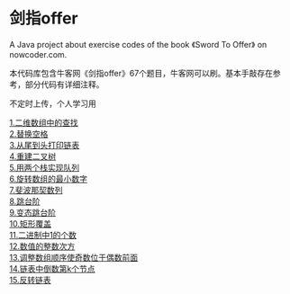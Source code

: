 # 剑指offer

A Java project about exercise codes of the book 《Sword To Offer》 on nowcoder.com. 

本代码库包含牛客网《剑指offer》67个题目，牛客网可以刷。基本手敲存在参考，部分代码有详细注释。 
 
不定时上传，个人学习用

[1.二维数组中的查找](./剑指Offer/src/t01TwoDimensionalArraySearch.java)  
[2.替换空格](./剑指Offer/src/t02ReplaceSpaces.java)  
[3.从尾到头打印链表](./剑指Offer/src/t03PrintListFromTailToHead.java)  
[4.重建二叉树](./剑指Offer/src/t04ReconstructBinaryTree.java)  
[5.用两个栈实现队列](./剑指Offer/src/t05TwoStacksAsQueue.java)  
[6.旋转数组的最小数字](./剑指Offer/src/t06MinNumber.java)  
[7.斐波那契数列](./剑指Offer/src/t07Fibonacci.java)  
[8.跳台阶](./剑指Offer/src/t08JumpFloors.java)  
[9.变态跳台阶](./剑指Offer/src/t09JumpFloorsII.java)  
[10.矩形覆盖](./剑指Offer/src/t10RectCover.java)  
[11.二进制中1的个数](./剑指Offer/src/t11IntToBinaryCount.java)  
[12.数值的整数次方](./剑指Offer/src/t12Exponent.java)  
[13.调整数组顺序使奇数位于偶数前面](./剑指Offer/src/t13ReorderArray.java)  
[14.链表中倒数第k个节点](./剑指Offer/src/t14FindKthToTail.java)  
[15.反转链表](./剑指Offer/src/t15ReverseList.java)  
